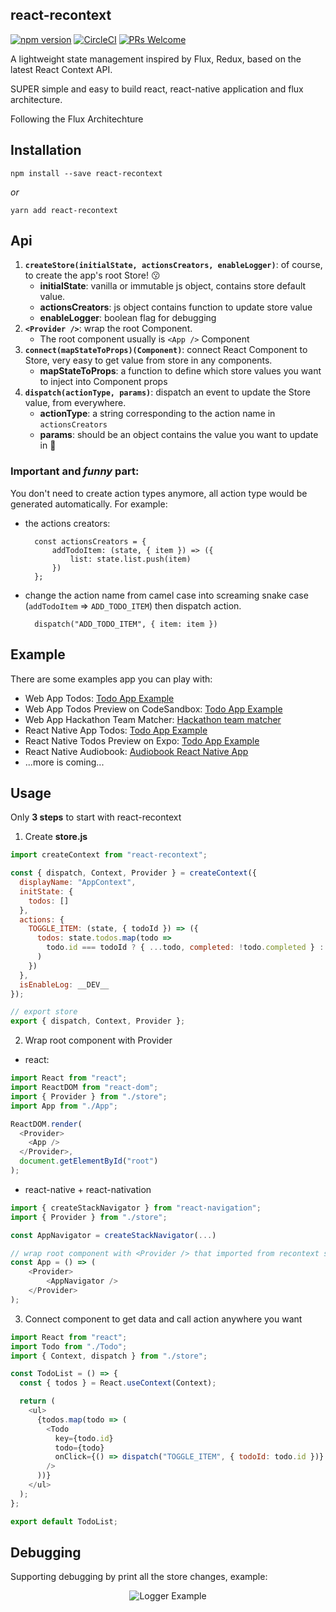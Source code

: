 ## react-recontext

[![npm version](https://badge.fury.io/js/react-recontext.svg)](https://badge.fury.io/js/react-recontext) [![CircleCI](https://circleci.com/gh/minhtc/react-recontext/tree/master.svg?style=svg)](https://circleci.com/gh/minhtc/react-recontext/tree/master) [![PRs Welcome](https://img.shields.io/badge/PRs-welcome-brightgreen.svg)](https://github.com/minhtc/react-recontext/graphs/contributors)

A lightweight state management inspired by Flux, Redux, based on the latest React Context API.

SUPER simple and easy to build react, react-native application and flux architecture.

Following the Flux Architechture

## Installation

    npm install --save react-recontext

_or_

    yarn add react-recontext

## Api

1. **`createStore(initialState, actionsCreators, enableLogger)`**: of course, to create the app's root Store! 😗
   - **initialState**: vanilla or immutable js object, contains store default value.
   - **actionsCreators**: js object contains function to update store value
   - **enableLogger**: boolean flag for debugging
2. **`<Provider />`**: wrap the root Component.
   - The root component usually is `<App />` Component
3. **`connect(mapStateToProps)(Component)`**: connect React Component to Store, very easy to get value from store in any components.
   - **mapStateToProps**: a function to define which store values you want to inject into Component props
4. **`dispatch(actionType, params)`**: dispatch an event to update the Store value, from everywhere.
   - **actionType**: a string corresponding to the action name in `actionsCreators`
   - **params**: should be an object contains the value you want to update in 

### Important and _funny_ part:

You don't need to create action types anymore, all action type would be generated automatically. For example:

- the actions creators:

        const actionsCreators = {
            addTodoItem: (state, { item }) => ({
                list: state.list.push(item)
            })
        };

- change the action name from camel case into screaming snake case (`addTodoItem` => `ADD_TODO_ITEM`) then dispatch action.

        dispatch("ADD_TODO_ITEM", { item: item })

## Example

There are some examples app you can play with:

- Web App Todos: [Todo App Example](https://github.com/minhtc/react-recontext/tree/master/examples/webapp)
- Web App Todos Preview on CodeSandbox: [Todo App Example](https://codesandbox.io/s/github/GantMan/ReactStateMuseum/tree/master/React/react-recontext)
- Web App Hackathon Team Matcher: [Hackathon team matcher](https://junctionxhanoi.meohack.com)
- React Native App Todos: [Todo App Example](https://github.com/minhtc/react-recontext/tree/master/examples/nativeapp)
- React Native Todos Preview on Expo: [Todo App Example](https://snack.expo.io/@minhtc/react-recontext-demo)
- React Native Audiobook: [Audiobook React Native App](https://github.com/minhtc/sachnoiapp)
- ...more is coming...

## Usage

Only **3 steps** to start with react-recontext

1.  Create **store.js**

```js
import createContext from "react-recontext";

const { dispatch, Context, Provider } = createContext({
  displayName: "AppContext",
  initState: {
    todos: []
  },
  actions: {
    TOGGLE_ITEM: (state, { todoId }) => ({
      todos: state.todos.map(todo =>
        todo.id === todoId ? { ...todo, completed: !todo.completed } : todo
      )
    })
  },
  isEnableLog: __DEV__
});

// export store
export { dispatch, Context, Provider };
```

2.  Wrap root component with Provider

- react:

```js
import React from "react";
import ReactDOM from "react-dom";
import { Provider } from "./store";
import App from "./App";

ReactDOM.render(
  <Provider>
    <App />
  </Provider>,
  document.getElementById("root")
);
```

- react-native + react-nativation

```js
import { createStackNavigator } from "react-navigation";
import { Provider } from "./store";

const AppNavigator = createStackNavigator(...)

// wrap root component with <Provider /> that imported from recontext store
const App = () => (
    <Provider>
        <AppNavigator />
    </Provider>
);
```

3.  Connect component to get data and call action anywhere you want

```js
import React from "react";
import Todo from "./Todo";
import { Context, dispatch } from "./store";

const TodoList = () => {
  const { todos } = React.useContext(Context);

  return (
    <ul>
      {todos.map(todo => (
        <Todo
          key={todo.id}
          todo={todo}
          onClick={() => dispatch("TOGGLE_ITEM", { todoId: todo.id })} // dispatch action type to update store value
        />
      ))}
    </ul>
  );
};

export default TodoList;
```

## Debugging

Supporting debugging by print all the store changes, example:

<center>

![Logger Example](https://github.com/minhtc/react-recontext/raw/master/screenshots/logger.gif "Logger Example")

</center>
